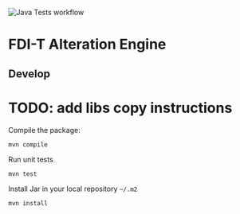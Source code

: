 ![Java Tests workflow](https://github.com/DApIA-Project/FDI-T-Web/actions/workflows/java.yml/badge.svg)
# FDI-T Alteration Engine

## Develop

# TODO: add libs copy instructions

Compile the package:
```shell
mvn compile
```

Run unit tests
```shell
mvn test
```

Install Jar in your local repository `~/.m2`
```shell
mvn install
```